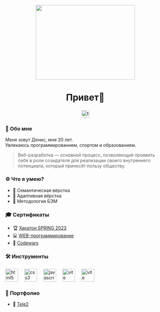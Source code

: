<br clear="both">

<div align="center">
  <img width="312" height="234" src="https://i.pinimg.com/originals/69/e6/f6/69e6f674d4ab40834c31493d21d9560c.gif" />
</div>

###

<h1 align="center">Привет👋</h1>

###

<div align="center">
  <a href="https://t.me/denxhf" target="_blank">
    <img src="https://img.shields.io/static/v1?message=Telegram&logo=telegram&label=&color=2CA5E0&logoColor=white&labelColor=&style=for-the-badge" height="25" alt="telegram logo" />
  </a>
</div>

###

<h3 align="left">💬 Обо мне</h3>
<p align="left">Меня зовут Денис, мне 20 лет.<br>Увлекаюсь программированием, спортом и образованием.</p>
<blockquote>
	<p>
		Веб-разработка — основной процесс, позволяющий проявить себя в роли созидателя для реализации своего внутреннего потенциала, который принесёт пользу обществу.
	</p>
</blockquote>

###

<h3 align="left">⚙️ Что я умею?</h3>
<ul>
	<li>🔎 Cемантическая вёрстка</li>
	<li>📱 Адаптивная вёрстка</li>
	<li>📝 Методология БЭМ</li>
</ul>

###

<h3 align="left">🎓 Сертификаты</h3>
<ul>
	<li>🏆 <a href="https://www.notion.so/den4day/SPRING-2023-007c7c8560c94350aa8b92592bef3323" target="_blank">Хакатон SPRING 2023</a></li>
	<li>💻 <a href="https://www.notion.so/den4day/WEB-400f303170c3494aa0f6be886d005341" target="_blank">WEB-программирование<a></li>
	<li>👾 <a href="https://www.codewars.com/users/Den%20Day" target="_blank">Codewars</a></li>
</ul>

###

<h3 align="left">🛠️ Инструменты</h3>

###

<div align="left">
  <img src="https://cdn.jsdelivr.net/gh/devicons/devicon/icons/html5/html5-original.svg" height="40" alt="html5 logo" />
  <img width="12" />
  <img src="https://cdn.jsdelivr.net/gh/devicons/devicon/icons/css3/css3-original.svg" height="40" alt="css3 logo" />
  <img width="12" />
  <img src="https://cdn.jsdelivr.net/gh/devicons/devicon/icons/javascript/javascript-original.svg" height="40" alt="javascript logo" />
  <img width="12" />
  <img src="https://skillicons.dev/icons?i=vite" height="40" alt="vite logo" />
  <img width="12" />
  <img src="https://cdn.jsdelivr.net/gh/devicons/devicon/icons/figma/figma-original.svg" height="40" alt="vite logo" />
</div>

###

<h3 align="left">💼 Портфолио</h3>
<ul>
	<li>📱 <a href="https://den4day.github.io/tele2/" target="_blank">Tele2</a></li>
</ul>

